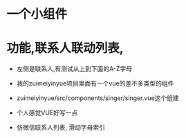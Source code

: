 # 一个小组件

# 功能,联系人联动列表,

- 左侧是联系人,有测试从上到下面的A-Z字母

- 我的zuimeiyinyue项目里面有一个vue的差不多类型的组件

- zuimeiyinyue/src/components/singer/singer.vue这个组建

- 个人感觉VUE好写一点

- 仿微信联系人列表, 滑动字母索引

